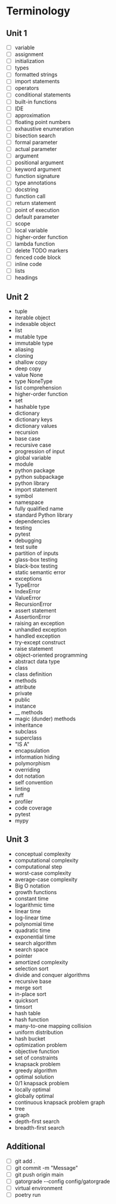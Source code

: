 # Terminology

## Unit 1

- [ ] variable
- [ ] assignment
- [ ] initialization
- [ ] types
- [ ] formatted strings
- [ ] import statements
- [ ] operators
- [ ] conditional statements
- [ ] built-in functions
- [ ] IDE
- [ ] approximation
- [ ] floating point numbers
- [ ] exhaustive enumeration
- [ ] bisection search
- [ ] formal parameter
- [ ] actual parameter
- [ ] argument
- [ ] positional argument
- [ ] keyword argument
- [ ] function signature
- [ ] type annotations
- [ ] docstring
- [ ] function call
- [ ] return statement
- [ ] point of execution
- [ ] default parameter
- [ ] scope
- [ ] local variable
- [ ] higher-order function
- [ ] lambda function
- [ ] delete TODO markers
- [ ] fenced code block
- [ ] inline code
- [ ] lists
- [ ] headings

## Unit 2

- tuple
- iterable object
- indexable object
- list
- mutable type
- immutable type
- aliasing
- cloning
- shallow copy
- deep copy
- value None
- type NoneType
- list comprehension
- higher-order function
- set
- hashable type
- dictionary
- dictionary keys
- dictionary values
- recursion
- base case
- recursive case
- progression of input
- global variable
- module
- python package
- python subpackage
- python library
- import statement
- symbol
- namespace
- fully qualified name
- standard Python library
- dependencies
- testing
- pytest
- debugging
- test suite
- partition of inputs
- glass-box testing
- black-box testing
- static semantic error
- exceptions
- TypeError
- IndexError
- ValueError
- RecursionError
- assert statement
- AssertionError
- raising an exception
- unhandled exception
- handled exception
- try-except construct
- raise statement
- object-oriented programming
- abstract data type
- class
- class definition
- methods
- attribute
- private
- public
- instance
- \_\_ methods
- magic (dunder) methods
- inheritance
- subclass
- superclass
- "IS A"
- encapsulation
- information hiding
- polymorphism
- overriding
- dot notation
- self convention
- linting
- ruff
- profiler
- code coverage
- pytest
- mypy

## Unit 3

- conceptual complexity
- computational complexity
- computational step
- worst-case complexity
- average-case complexity
- Big O notation
- growth functions
- constant time
- logarithmic time
- linear time
- log-linear time
- polynomial time
- quadratic time
- exponential time
- search algorithm
- search space
- pointer
- amortized complexity
- selection sort
- divide and conquer algorithms
- recursive base
- merge sort
- in-place sort
- quicksort
- timsort
- hash table
- hash function
- many-to-one mapping collision
- uniform distribution
- hash bucket
- optimization problem
- objective function
- set of constraints
- knapsack problem
- greedy algorithm
- optimal solution
- 0/1 knapsack problem
- locally optimal
- globally optimal
- continuous knapsack problem graph
- tree
- graph
- depth-first search
- breadth-first search

## Additional

- [ ] git add .
- [ ] git commit -m "Message"
- [ ] git push origin main
- [ ] gatorgrade --config config/gatorgrade
- [ ] virtual environment
- [ ] poetry run
